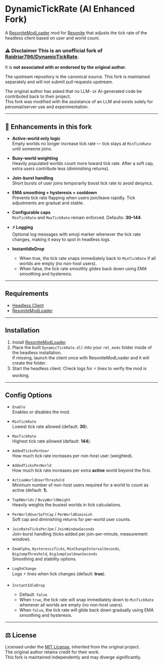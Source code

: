 # DynamicTickRate (AI Enhanced Fork)

A [ResoniteModLoader](https://github.com/resonite-modding-group/ResoniteModLoader) mod for [Resonite](https://resonite.com/) that adjusts the tick rate of the headless client based on user and world count.

### ⚠️ **Disclaimer**  This is an **unofficial fork** of [Raidriar796/DynamicTickRate](https://github.com/Raidriar796/DynamicTickRate).  
It is **not associated with or endorsed by the original author**.  


The upstream repository is the canonical source. This fork is maintained separately and will not submit pull requests upstream.  

The original author has asked that no LLM- or AI-generated code be contributed back to their project.  
This fork was modified with the assistance of an LLM and exists solely for personal/server use and experimentation.  

---

## 🚀 Enhancements in this fork

- **Active-world only logic**  
  Empty worlds no longer increase tick rate — tick stays at `MinTickRate` until someone joins.

- **Busy-world weighting**  
  Heavily populated worlds count more toward tick rate. After a soft cap, extra users contribute less (diminishing returns).

- **Join-burst handling**  
  Short bursts of user joins temporarily boost tick rate to avoid desyncs.

- **EMA smoothing + hysteresis + cooldown**  
  Prevents tick rate flapping when users join/leave rapidly. Tick adjustments are gradual and stable.

- **Configurable caps**  
  `MinTickRate` and `MaxTickRate` remain enforced. Defaults: **30–144**.

- **⚡ Logging**  
  Optional log messages with emoji marker whenever the tick rate changes, making it easy to spot in headless logs.

- **InstantIdleDrop**
  - When true, the tick rate snaps immediately back to `MinTickRate` if all worlds are empty (no non-host users).  
  - When false, the tick rate smoothly glides back down using EMA smoothing and hysteresis.  

---

## Requirements
- [Headless Client](https://wiki.resonite.com/Headless_Server_Software)
- [ResoniteModLoader](https://github.com/resonite-modding-group/ResoniteModLoader)

---

## Installation
1. Install [ResoniteModLoader](https://github.com/resonite-modding-group/ResoniteModLoader).
2. Place the built `DynamicTickRate.dll` into your `rml_mods` folder inside of the headless installation.  
   If missing, launch the client once with ResoniteModLoader and it will create the folder.
3. Start the headless client. Check logs for ⚡ lines to verify the mod is working.

---

## Config Options

- `Enable`  
  Enables or disables the mod.

- `MinTickRate`  
  Lowest tick rate allowed (default: **30**).

- `MaxTickRate`  
  Highest tick rate allowed (default: **144**).

- `AddedTicksPerUser`  
  How much tick rate increases per non-host user (weighted).

- `AddedTicksPerWorld`  
  How much tick rate increases per extra **active** world beyond the first.

- `ActiveWorldUserThreshold`  
  Minimum number of non-host users required for a world to count as active (default: **1**).

- `TopKWorlds` / `BusyWorldWeight`  
  Heavily weights the busiest worlds in tick calculations.

- `PerWorldUserSoftCap` / `PerWorldDiminish`  
  Soft cap and diminishing returns for per-world user counts.

- `JoinRateTicksPerJpm` / `JoinWindowSeconds`  
  Join-burst handling (ticks added per join-per-minute, measurement window).

- `EmaAlpha`, `HysteresisTicks`, `MinChangeIntervalSeconds`,  
  `BigJumpThreshold`, `BigJumpCooldownSeconds`  
  Smoothing and stability options.

- `LogOnChange`  
  Logs ⚡ lines when tick changes (default: **true**).

- `InstantIdleDrop`
  - Default: `false`
  - When `true`, the tick rate will snap immediately down to `MinTickRate` whenever all worlds are empty (no non-host users).
  - When `false`, the tick rate will glide back down gradually using EMA smoothing and hysteresis.

---

## ⚖️ License
Licensed under the [MIT License](./LICENSE), inherited from the original project.  
The original author retains credit for their work.  
This fork is maintained independently and may diverge significantly.
